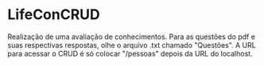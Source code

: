 # LifeConCRUD
Realização de uma avaliação de conhecimentos. Para as questões do pdf e suas respectivas respostas, olhe o arquivo .txt chamado "Questões". A URL para acessar o CRUD é só colocar "/pessoas" depois da URL do localhost.

